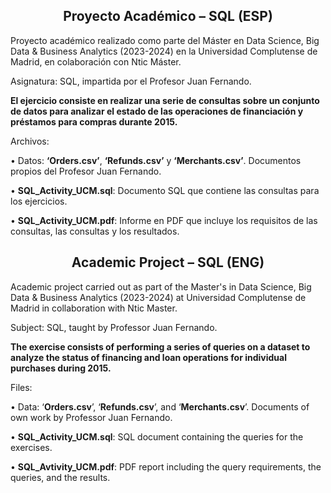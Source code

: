 <h2 align="center"><b>Proyecto Académico – SQL (ESP)</b></h2>

Proyecto académico realizado como parte del Máster en Data Science, Big Data & Business Analytics (2023-2024) en la Universidad Complutense de Madrid, en colaboración con Ntic Máster.

Asignatura: SQL, impartida por el Profesor Juan Fernando.

**El ejercicio consiste en realizar una serie de consultas sobre un conjunto de datos para analizar el estado de las operaciones de financiación y préstamos para compras durante 2015.**

Archivos:

• Datos: **‘Orders.csv’**, **‘Refunds.csv’** y **‘Merchants.csv’**. Documentos propios del Profesor Juan Fernando.

• **SQL_Activity_UCM.sql**: Documento SQL que contiene las consultas para los ejercicios.

• **SQL_Activity_UCM.pdf**: Informe en PDF que incluye los requisitos de las consultas, las consultas y los resultados.

<h2 align="center"><b>Academic Project – SQL (ENG)</b></h2>

Academic project carried out as part of the Master's in Data Science, Big Data & Business Analytics (2023-2024) at Universidad Complutense de Madrid in collaboration with Ntic Master. 

Subject: SQL, taught by Professor Juan Fernando.

**The exercise consists of performing a series of queries on a dataset to analyze the status of financing and loan operations for individual purchases during 2015.**

Files:

• Data: ‘**Orders.csv**’, ‘**Refunds.csv**’, and ‘**Merchants.csv**’. Documents of own work by Professor Juan Fernando.

• **SQL_Activity_UCM.sql**: SQL document containing the queries for the exercises.

• **SQL_Avtivity_UCM.pdf**: PDF report including the query requirements, the queries, and the results.
